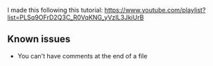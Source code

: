 I made this following this tutorial: https://www.youtube.com/playlist?list=PLSq9OFrD2Q3C_R0VqKNG_yVzIL3JkiUrB

## Known issues

- You can't have comments at the end of a file
